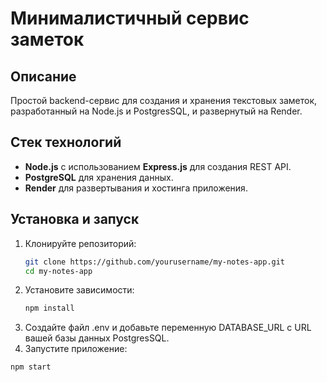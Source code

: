 # Минималистичный сервис заметок

## Описание

Простой backend-сервис для создания и хранения текстовых заметок, разработанный на Node.js и PostgresSQL, и развернутый
на Render.

## Стек технологий

- **Node.js** с использованием **Express.js** для создания REST API.
- **PostgreSQL** для хранения данных.
- **Render** для развертывания и хостинга приложения.

## Установка и запуск

1. Клонируйте репозиторий:
   ```bash
   git clone https://github.com/yourusername/my-notes-app.git
   cd my-notes-app         
   ```
2. Установите зависимости:
   ```bash
   npm install
     ```     
3. Создайте файл .env и добавьте переменную DATABASE_URL с URL вашей базы данных PostgresSQL.
5. Запустите приложение:

```bash
npm start 
```
              
